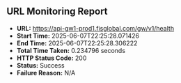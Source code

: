 ## URL Monitoring Report

- **URL:** https://api-gw1-prod1.fisglobal.com/gw/v1/health
- **Start Time:** 2025-06-07T22:25:28.071426
- **End Time:** 2025-06-07T22:25:28.306222
- **Total Time Taken:** 0.234796 seconds
- **HTTP Status Code:** 200
- **Status:** Success
- **Failure Reason:** N/A
